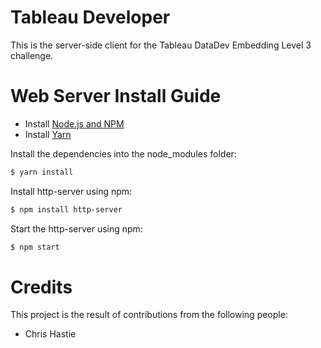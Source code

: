 # Tableau Developer

This is the server-side client for the Tableau DataDev Embedding Level 3 challenge.

# Web Server Install Guide

- Install [Node.js and NPM](https://nodejs.org/)
- Install [Yarn](https://yarnpkg.com/en/docs/install)

Install the dependencies into the node_modules folder:
```sh
$ yarn install
```

Install http-server using npm:
```sh
$ npm install http-server
```

Start the http-server using npm:
```sh
$ npm start
```

# Credits

This project is the result of contributions from the following people:

- Chris Hastie
